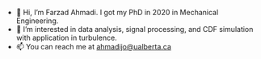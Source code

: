 - 👋 Hi, I’m Farzad Ahmadi. I got my PhD in 2020 in Mechanical Engineering.
- 👀 I’m interested in data analysis, signal processing, and CDF simulation with application in turbulence.
- 📫 You can reach me at ahmadijo@ualberta.ca

<!---
ahmadijo/ahmadijo is a ✨ special ✨ repository because its `README.md` (this file) appears on your GitHub profile.
You can click the Preview link to take a look at your changes.
--->
